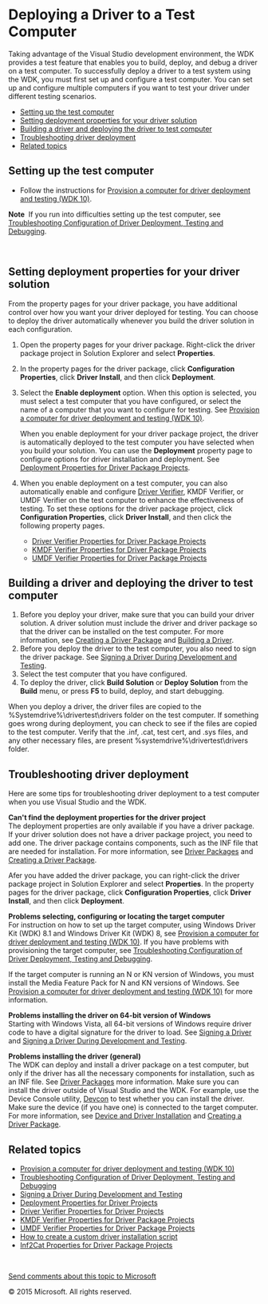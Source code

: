 Deploying a Driver to a Test Computer
======================================================================================================

Taking advantage of the Visual Studio development environment, the WDK provides a test feature that enables you to build, deploy, and debug a driver on a test computer. To successfully deploy a driver to a test system using the WDK, you must first set up and configure a test computer. You can set up and configure multiple computers if you want to test your driver under different testing scenarios.

-   [Setting up the test computer](#setting_up_the_test_computer)
-   [Setting deployment properties for your driver solution](#setting_deployment_properties_for_your_driver_solution)
-   [Building a driver and deploying the driver to test computer](#building_a_driver_and_deploying_the_driver_to__test_computer)
-   [Troubleshooting driver deployment](#troubleshooting_driver_deployment_)
-   [Related topics](#related_topics)

<span id="Setting_up_the_test_computer"></span><span id="setting_up_the_test_computer"></span><span id="SETTING_UP_THE_TEST_COMPUTER"></span>Setting up the test computer
-------------------------------------------------------------------------------------------------------------------------------------------------------------------------

-   Follow the instructions for [Provision a computer for driver deployment and testing (WDK 10)](https://msdn.microsoft.com/en-us/Library/Windows/Hardware/Dn745909(v=vs.85).aspx).

**Note**  If you run into difficulties setting up the test computer, see [Troubleshooting Configuration of Driver Deployment, Testing and Debugging](troubleshooting_configuration_of_driver_deployment__testing_and_debugging.md).

 

<span id="Setting_deployment_properties_for_your_driver_solution"></span><span id="setting_deployment_properties_for_your_driver_solution"></span><span id="SETTING_DEPLOYMENT_PROPERTIES_FOR_YOUR_DRIVER_SOLUTION"></span>Setting deployment properties for your driver solution
---------------------------------------------------------------------------------------------------------------------------------------------------------------------------------------------------------------------------------------------------------------------------------

From the property pages for your driver package, you have additional control over how you want your driver deployed for testing. You can choose to deploy the driver automatically whenever you build the driver solution in each configuration.

1.  Open the property pages for your driver package. Right-click the driver package project in Solution Explorer and select **Properties**.
2.  In the property pages for the driver package, click **Configuration Properties**, click **Driver Install**, and then click **Deployment**.
3.  Select the **Enable deployment** option. When this option is selected, you must select a test computer that you have configured, or select the name of a computer that you want to configure for testing. See [Provision a computer for driver deployment and testing (WDK 10)](https://msdn.microsoft.com/en-us/Library/Windows/Hardware/Dn745909(v=vs.85).aspx).

    When you enable deployment for your driver package project, the driver is automatically deployed to the test computer you have selected when you build your solution. You can use the **Deployment** property page to configure options for driver installation and deployment. See [Deployment Properties for Driver Package Projects](deployment_properties_for_driver_projects.md).

4.  When you enable deployment on a test computer, you can also automatically enable and configure [Driver Verifier](https://msdn.microsoft.com/en-us/Library/Windows/Hardware/Ff545448(v=vs.85).aspx), KMDF Verifier, or UMDF Verifier on the test computer to enhance the effectiveness of testing. To set these options for the driver package project, click **Configuration Properties**, click **Driver Install**, and then click the following property pages.
    -   [Driver Verifier Properties for Driver Package Projects](driver_verifier_properties_for__driver_projects.md)
    -   [KMDF Verifier Properties for Driver Package Projects](kmdf_verifier_properties_for_driver_package_projects.md)
    -   [UMDF Verifier Properties for Driver Package Projects](umdf_verifier_properties_for_driver_package_projects.md)

<span id="Building_a_driver_and_deploying_the_driver_to__test_computer"></span><span id="building_a_driver_and_deploying_the_driver_to__test_computer"></span><span id="BUILDING_A_DRIVER_AND_DEPLOYING_THE_DRIVER_TO__TEST_COMPUTER"></span>Building a driver and deploying the driver to test computer
--------------------------------------------------------------------------------------------------------------------------------------------------------------------------------------------------------------------------------------------------------------------------------------------------------

1.  Before you deploy your driver, make sure that you can build your driver solution. A driver solution must include the driver and driver package so that the driver can be installed on the test computer. For more information, see [Creating a Driver Package](creating_a_driver_package.md) and [Building a Driver](building_a_driver.md).
2.  Before you deploy the driver to the test computer, you also need to sign the driver package. See [Signing a Driver During Development and Testing](signing_a_driver_during_development_and_testing.md).
3.  Select the test computer that you have configured.
4.  To deploy the driver, click **Build Solution** or **Deploy Solution** from the **Build** menu, or press **F5** to build, deploy, and start debugging.

When you deploy a driver, the driver files are copied to the %Systemdrive%\\drivertest\\drivers folder on the test computer. If something goes wrong during deployment, you can check to see if the files are copied to the test computer. Verify that the .inf, .cat, test cert, and .sys files, and any other necessary files, are present %systemdrive%\\drivertest\\drivers folder.

<span id="Troubleshooting_driver_deployment_"></span><span id="troubleshooting_driver_deployment_"></span><span id="TROUBLESHOOTING_DRIVER_DEPLOYMENT_"></span>Troubleshooting driver deployment
------------------------------------------------------------------------------------------------------------------------------------------------------------------------------------------------

Here are some tips for troubleshooting driver deployment to a test computer when you use Visual Studio and the WDK.

<span id="Can_t_find_the_deployment_properties_for_the_driver_project"></span><span id="can_t_find_the_deployment_properties_for_the_driver_project"></span><span id="CAN_T_FIND_THE_DEPLOYMENT_PROPERTIES_FOR_THE_DRIVER_PROJECT"></span>**Can't find the deployment properties for the driver project**  
The deployment properties are only available if you have a driver package. If your driver solution does not have a driver package project, you need to add one. The driver package contains components, such as the INF file that are needed for installation. For more information, see [Driver Packages](https://msdn.microsoft.com/en-us/Library/Windows/Hardware/Ff544840(v=vs.85).aspx) and [Creating a Driver Package](creating_a_driver_package.md).

Afer you have added the driver package, you can right-click the driver package project in Solution Explorer and select **Properties**. In the property pages for the driver package, click **Configuration Properties**, click **Driver Install**, and then click **Deployment**.

<span id="Problems_selecting__configuring_or_locating_the_target_computer"></span><span id="problems_selecting__configuring_or_locating_the_target_computer"></span><span id="PROBLEMS_SELECTING__CONFIGURING_OR_LOCATING_THE_TARGET_COMPUTER"></span>**Problems selecting, configuring or locating the target computer**  
For instruction on how to set up the target computer, using Windows Driver Kit (WDK) 8.1 and Windows Driver Kit (WDK) 8, see [Provision a computer for driver deployment and testing (WDK 10)](https://msdn.microsoft.com/en-us/Library/Windows/Hardware/Dn745909(v=vs.85).aspx). If you have problems with provisioning the target computer, see [Troubleshooting Configuration of Driver Deployment, Testing and Debugging](troubleshooting_configuration_of_driver_deployment__testing_and_debugging.md).

If the target computer is running an N or KN version of Windows, you must install the Media Feature Pack for N and KN versions of Windows. See [Provision a computer for driver deployment and testing (WDK 10)](https://msdn.microsoft.com/en-us/Library/Windows/Hardware/Dn745909(v=vs.85).aspx) for more information.

<span id="Problems_installing_the_driver_on_64-bit_version_of_Windows"></span><span id="problems_installing_the_driver_on_64-bit_version_of_windows"></span><span id="PROBLEMS_INSTALLING_THE_DRIVER_ON_64-BIT_VERSION_OF_WINDOWS"></span>**Problems installing the driver on 64-bit version of Windows**  
Starting with Windows Vista, all 64-bit versions of Windows require driver code to have a digital signature for the driver to load. See [Signing a Driver](signing_a_driver.md) and [Signing a Driver During Development and Testing](signing_a_driver_during_development_and_testing.md).

<span id="Problems_installing_the_driver__general_"></span><span id="problems_installing_the_driver__general_"></span><span id="PROBLEMS_INSTALLING_THE_DRIVER__GENERAL_"></span>**Problems installing the driver (general)**  
The WDK can deploy and install a driver package on a test computer, but only if the driver has all the necessary components for installation, such as an INF file. See [Driver Packages](https://msdn.microsoft.com/en-us/Library/Windows/Hardware/Ff544840(v=vs.85).aspx) more information. Make sure you can install the driver outside of Visual Studio and the WDK. For example, use the Device Console utility, [Devcon](https://msdn.microsoft.com/en-us/Library/Windows/Hardware/Ff544707(v=vs.85).aspx) to test whether you can install the driver. Make sure the device (if you have one) is connected to the target computer. For more information, see [Device and Driver Installation](https://msdn.microsoft.com/en-us/Library/Windows/Hardware/Ff549731(v=vs.85).aspx) and [Creating a Driver Package](creating_a_driver_package.md).

<span id="related_topics"></span>Related topics
-----------------------------------------------

* [Provision a computer for driver deployment and testing (WDK 10)](https://msdn.microsoft.com/en-us/Library/Windows/Hardware/Dn745909(v=vs.85).aspx)
* [Troubleshooting Configuration of Driver Deployment, Testing and Debugging](troubleshooting_configuration_of_driver_deployment__testing_and_debugging.md)
* [Signing a Driver During Development and Testing](signing_a_driver_during_development_and_testing.md)
* [Deployment Properties for Driver Projects](deployment_properties_for_driver_projects.md)
* [Driver Verifier Properties for Driver Projects](driver_verifier_properties_for__driver_projects.md)
* [KMDF Verifier Properties for Driver Package Projects](kmdf_verifier_properties_for_driver_package_projects.md)
* [UMDF Verifier Properties for Driver Package Projects](umdf_verifier_properties_for_driver_package_projects.md)
* [How to create a custom driver installation script](create_a_custom_driver_installation_script.md)
* [Inf2Cat Properties for Driver Package Projects](inf2cat_properties_for_driver_package_projects.md)
 

 

[Send comments about this topic to Microsoft](mailto:wsddocfb@microsoft.com?subject=Documentation%20feedback%20[VsDriver\vsdriver]:%20Deploying%20a%20Driver%20to%20a%20Test%20Computer%20%20RELEASE:%20(9/30/2015)&body=%0A%0APRIVACY%20STATEMENT%0A%0AWe%20use%20your%20feedback%20to%20improve%20the%20documentation.%20We%20don't%20use%20your%20email%20address%20for%20any%20other%20purpose,%20and%20we'll%20remove%20your%20email%20address%20from%20our%20system%20after%20the%20issue%20that%20you're%20reporting%20is%20fixed.%20While%20we're%20working%20to%20fix%20this%20issue,%20we%20might%20send%20you%20an%20email%20message%20to%20ask%20for%20more%20info.%20Later,%20we%20might%20also%20send%20you%20an%20email%20message%20to%20let%20you%20know%20that%20we've%20addressed%20your%20feedback.%0A%0AFor%20more%20info%20about%20Microsoft's%20privacy%20policy,%20see%20http://privacy.microsoft.com/en-us/default.aspx. "Send comments about this topic to Microsoft")

© 2015 Microsoft. All rights reserved.
